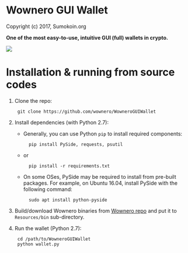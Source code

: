 # Wownero GUI Wallet

Copyright (c) 2017, Sumokoin.org

**One of the most easy-to-use, intuitive GUI (full) wallets in crypto.**

![](https://www.sumokoin.org/images/sumokoin-gui-wallet-v0.0.1-b2.png)


# Installation & running from source codes

1. Clone the repo:
		
		git clone https://github.com/wownero/WowneroGUIWallet

2. Install dependencies (with Python 2.7):

	* Generally, you can use Python `pip` to install required components:
		
			pip install PySide, requests, psutil
	
	* or
			
			pip install -r requirements.txt 
	
	* On some OSes, PySide may be required to install from pre-built packages. For example, on Ubuntu 16.04, install PySide with the following command:
			
			sudo apt install python-pyside


3. Build/download Wownero binaries from [Wownero repo](https://github.com/wownero/wownero) and put it to `Resources/bin` sub-directory.

4. Run the wallet (Python 2.7):
		
		cd /path/to/WowneroGUIWallet
		python wallet.py
